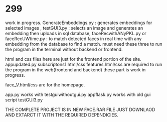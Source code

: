 # 299

work in progress. GenerateEmbeddings.py : generates embeddings for selected images ,
testGUI3.py : selects an image and generates an embedding then uploads in sql database,
faceRecwithANyPKL.py or faceRecUWtime.py : to match detected faces in real time with any embedding from the database to find a match. 
must need these three to run the program in the terminal without backend or frontend.

html and css files here are just for the frontend portion of the site.
appupdated.py
subscriptons1.html/css
features.html/css
are required to run the program in the web(frontend and backend)
these part is work in progress.

face_V.html/css are for the homepage.

app.py works with testguiwithoutgui.py
appflask.py works with old gui script testGUI3.py

THE COMPLETE PROJECT IS IN NEW FACE.RAR FILE JUST DOWNLAOD AND EXTARCT IT WITH THE REQUIRED DEPENDICIES.
